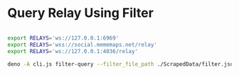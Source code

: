 # Query Relay Using Filter

``` bash

export RELAYS='ws://127.0.0.1:6969'
export RELAYS='wss://social.mememaps.net/relay'
export RELAYS='ws://127.0.0.1:4036/relay'

deno -A cli.js filter-query --filter_file_path ./ScrapedData/filter.json -r $RELAYS

```
